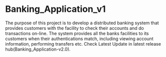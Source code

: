 # Banking_Application_v1
The purpose of this project is to develop a distributed banking system that provides customers with the facility to check their accounts and do transactions on-line. The system provides all the banks facilities to its customers when their authentications match, including viewing account information, performing transfers etc.
Check Latest Update in latest release hub(Banking_Application-v2.0).
